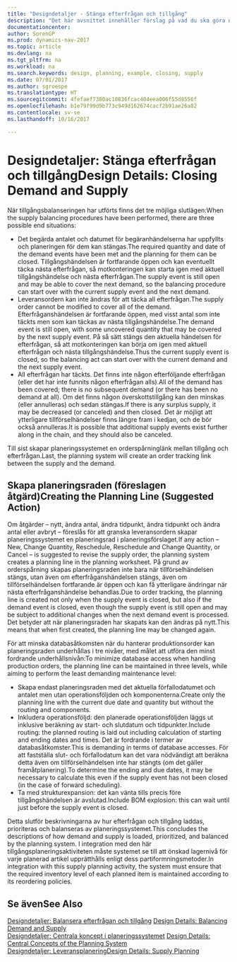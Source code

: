 ```yaml
---
title: "Designdetaljer - Stänga efterfrågan och tillgång"
description: "Det här avsnittet innehåller förslag på vad du ska göra när du utför tillgångsbalansering."
documentationcenter: 
author: SorenGP
ms.prod: dynamics-nav-2017
ms.topic: article
ms.devlang: na
ms.tgt_pltfrm: na
ms.workload: na
ms.search.keywords: design, planning, example, closing, supply
ms.date: 07/01/2017
ms.author: sgroespe
ms.translationtype: HT
ms.sourcegitcommit: 4fefaef7380ac10836fcac404eea006f55d8556f
ms.openlocfilehash: b1e79f99d9b773c949d162674cacf2b91ae26a82
ms.contentlocale: sv-se
ms.lasthandoff: 10/16/2017

---
```

# <a name="design-details-closing-demand-and-supply"></a><span data-ttu-id="7cb4b-103">Designdetaljer: Stänga efterfrågan och tillgång</span><span class="sxs-lookup"><span data-stu-id="7cb4b-103">Design Details: Closing Demand and Supply</span></span>
<span data-ttu-id="7cb4b-104">När tillgångsbalanseringen har utförts finns det tre möjliga slutlägen:</span><span class="sxs-lookup"><span data-stu-id="7cb4b-104">When the supply balancing procedures have been performed, there are three possible end situations:</span></span>  
  
* <span data-ttu-id="7cb4b-105">Det begärda antalet och datumet för begäranhändelserna har uppfyllts och planeringen för dem kan stängas.</span><span class="sxs-lookup"><span data-stu-id="7cb4b-105">The required quantity and date of the demand events have been met and the planning for them can be closed.</span></span> <span data-ttu-id="7cb4b-106">Tillgångshändelsen är fortfarande öppen och kan eventuellt täcka nästa efterfrågan, så motkonteringen kan starta igen med aktuell tillgångshändelse och nästa efterfrågan.</span><span class="sxs-lookup"><span data-stu-id="7cb4b-106">The supply event is still open and may be able to cover the next demand, so the balancing procedure can start over with the current supply event and the next demand.</span></span>  
* <span data-ttu-id="7cb4b-107">Leveransordern kan inte ändras för att täcka all efterfrågan.</span><span class="sxs-lookup"><span data-stu-id="7cb4b-107">The supply order cannot be modified to cover all of the demand.</span></span> <span data-ttu-id="7cb4b-108">Efterfråganshändelsen är fortfarande öppen, med visst antal som inte täckts men som kan täckas av nästa tillgångshändelse.</span><span class="sxs-lookup"><span data-stu-id="7cb4b-108">The demand event is still open, with some uncovered quantity that may be covered by the next supply event.</span></span> <span data-ttu-id="7cb4b-109">På så sätt stängs den aktuella händelsen för efterfrågan, så att motkonteringen kan börja om igen med aktuell efterfrågan och nästa tillgångshändelse.</span><span class="sxs-lookup"><span data-stu-id="7cb4b-109">Thus the current supply event is closed, so the balancing act can start over with the current demand and the next supply event.</span></span>  
* <span data-ttu-id="7cb4b-110">All efterfrågan har täckts. Det finns inte någon efterföljande efterfrågan (eller det har inte funnits någon efterfrågan alls).</span><span class="sxs-lookup"><span data-stu-id="7cb4b-110">All of the demand has been covered; there is no subsequent demand (or there has been no demand at all).</span></span> <span data-ttu-id="7cb4b-111">Om det finns någon överskottstillgång kan den minskas (eller annulleras) och sedan stängas.</span><span class="sxs-lookup"><span data-stu-id="7cb4b-111">If there is any surplus supply, it may be decreased (or canceled) and then closed.</span></span> <span data-ttu-id="7cb4b-112">Det är möjligt att ytterligare tillförselhändelser finns längre fram i kedjan, och de bör också annulleras.</span><span class="sxs-lookup"><span data-stu-id="7cb4b-112">It is possible that additional supply events exist further along in the chain, and they should also be canceled.</span></span>  
  
<span data-ttu-id="7cb4b-113">Till sist skapar planeringssystemet en orderspårninglänk mellan tillgång och efterfrågan.</span><span class="sxs-lookup"><span data-stu-id="7cb4b-113">Last, the planning system will create an order tracking link between the supply and the demand.</span></span>  
  
## <a name="creating-the-planning-line-suggested-action"></a><span data-ttu-id="7cb4b-114">Skapa planeringsraden (föreslagen åtgärd)</span><span class="sxs-lookup"><span data-stu-id="7cb4b-114">Creating the Planning Line (Suggested Action)</span></span>  
<span data-ttu-id="7cb4b-115">Om åtgärder – nytt, ändra antal, ändra tidpunkt, ändra tidpunkt och ändra antal eller avbryt – föreslås för att granska leveransordern skapar planeringssystemet en planeringsrad i planeringsförslaget.</span><span class="sxs-lookup"><span data-stu-id="7cb4b-115">If any action – New, Change Quantity, Reschedule, Reschedule and Change Quantity, or Cancel – is suggested to revise the supply order, the planning system creates a planning line in the planning worksheet.</span></span> <span data-ttu-id="7cb4b-116">På grund av orderspårning skapas planeringsraden inte bara när tillförselhändelsen stängs, utan även om efterfråganshändelsen stängs, även om tillförselhändelsen fortfarande är öppen och kan få ytterligare ändringar när nästa efterfråganshändelse behandlas.</span><span class="sxs-lookup"><span data-stu-id="7cb4b-116">Due to order tracking, the planning line is created not only when the supply event is closed, but also if the demand event is closed, even though the supply event is still open and may be subject to additional changes when the next demand event is processed.</span></span> <span data-ttu-id="7cb4b-117">Det betyder att när planeringsraden har skapats kan den ändras på nytt.</span><span class="sxs-lookup"><span data-stu-id="7cb4b-117">This means that when first created, the planning line may be changed again.</span></span>  
  
<span data-ttu-id="7cb4b-118">För att minska databasåtkomsten när du hanterar produktionsorder kan planeringsraden underhållas i tre nivåer, med målet att utföra den minst fordrande underhållsnivån:</span><span class="sxs-lookup"><span data-stu-id="7cb4b-118">To minimize database access when handling production orders, the planning line can be maintained in three levels, while aiming to perform the least demanding maintenance level:</span></span>  
  
* <span data-ttu-id="7cb4b-119">Skapa endast planeringsraden med det aktuella förfallodatumet och antalet men utan operationsföljden och komponenterna.</span><span class="sxs-lookup"><span data-stu-id="7cb4b-119">Create only the planning line with the current due date and quantity but without the routing and components.</span></span>  
* <span data-ttu-id="7cb4b-120">Inkludera operationsföljd: den planerade operationsföljden läggs ut inklusive beräkning av start- och slutdatum och tidpunkter.</span><span class="sxs-lookup"><span data-stu-id="7cb4b-120">Include routing: the planned routing is laid out including calculation of starting and ending dates and times.</span></span> <span data-ttu-id="7cb4b-121">Det är fordrande i termer av databasåtkomster.</span><span class="sxs-lookup"><span data-stu-id="7cb4b-121">This is demanding in terms of database accesses.</span></span> <span data-ttu-id="7cb4b-122">För att fastställa slut- och förfallodatum kan det vara nödvändigt att beräkna detta även om tillförselhändelsen inte har stängts (om det gäller framåtplanering).</span><span class="sxs-lookup"><span data-stu-id="7cb4b-122">To determine the ending and due dates, it may be necessary to calculate this even if the supply event has not been closed (in the case of forward scheduling).</span></span>  
* <span data-ttu-id="7cb4b-123">Ta med strukturexpansion: det kan vänta tills precis före tillgångshändelsen är avslutad.</span><span class="sxs-lookup"><span data-stu-id="7cb4b-123">Include BOM explosion: this can wait until just before the supply event is closed.</span></span>  
  
<span data-ttu-id="7cb4b-124">Detta slutför beskrivningarna av hur efterfrågan och tillgång laddas, prioriteras och balanseras av planeringssystemet.</span><span class="sxs-lookup"><span data-stu-id="7cb4b-124">This concludes the descriptions of how demand and supply is loaded, prioritized, and balanced by the planning system.</span></span> <span data-ttu-id="7cb4b-125">I integration med den här tillgångsplaneringsaktiviteten måste systemet se till att önskad lagernivå för varje planerad artikel upprätthålls enligt dess partiformningsmetoder.</span><span class="sxs-lookup"><span data-stu-id="7cb4b-125">In integration with this supply planning activity, the system must ensure that the required inventory level of each planned item is maintained according to its reordering policies.</span></span>  
  
## <a name="see-also"></a><span data-ttu-id="7cb4b-126">Se även</span><span class="sxs-lookup"><span data-stu-id="7cb4b-126">See Also</span></span>  
<span data-ttu-id="7cb4b-127">[Designdetaljer: Balansera efterfrågan och tillgång](design-details-balancing-demand-and-supply.md) </span><span class="sxs-lookup"><span data-stu-id="7cb4b-127">[Design Details: Balancing Demand and Supply](design-details-balancing-demand-and-supply.md) </span></span>  
<span data-ttu-id="7cb4b-128">[Designdetaljer: Centrala koncept i planeringssystemet](design-details-central-concepts-of-the-planning-system.md) </span><span class="sxs-lookup"><span data-stu-id="7cb4b-128">[Design Details: Central Concepts of the Planning System](design-details-central-concepts-of-the-planning-system.md) </span></span>  
[<span data-ttu-id="7cb4b-129">Designdetaljer: Leveransplanering</span><span class="sxs-lookup"><span data-stu-id="7cb4b-129">Design Details: Supply Planning</span></span>](design-details-supply-planning.md)
